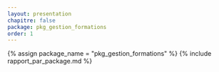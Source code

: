 ```yaml
---
layout: presentation
chapitre: false
package: pkg_gestion_formations
order: 1
---
```


{% assign package_name = "pkg_gestion_formations" %}
{% include rapport_par_package.md %}